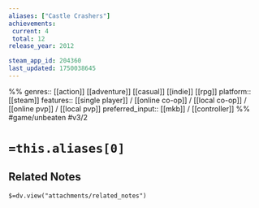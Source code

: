 ```yaml
---
aliases: ["Castle Crashers"]
achievements:
 current: 4
 total: 12
release_year: 2012

steam_app_id: 204360
last_updated: 1750038645
---
```

%%
genres:: [[action]] [[adventure]] [[casual]] [[indie]] [[rpg]]
platform:: [[steam]]
features:: [[single player]] / [[online co-op]] / [[local co-op]] / [[online pvp]] / [[local pvp]]
preferred_input:: [[mkb]] / [[controller]]
%%
#game/unbeaten
#v3/2

# `=this.aliases[0]`
## Related Notes
`$=dv.view("attachments/related_notes")`